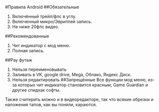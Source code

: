 #Правила Android
##Обязательные
1. Включённый трейл/фпс в углу.
2. Включенный микро/Эвриплей запись.
3. Не ниже 20фпс видео.

##Рекомендованные
1. Чит индикатор с мод меню.
2. Полная запись.

##Рау футаж
1. Нельзя переименовывать
2. Заливать в VK, google drive, Mega, Облако, Яндекс Диск.
3. Нельзя редактировать
##Запрещённые
Все функции мод меню, из-за которых чит индикатор становится красным, Game Guardian и другие спидхак софты.

Также считерить можно и в видеоредакторе, так что всякие обрезки и наложения тапов, как вы поняли, караются.
